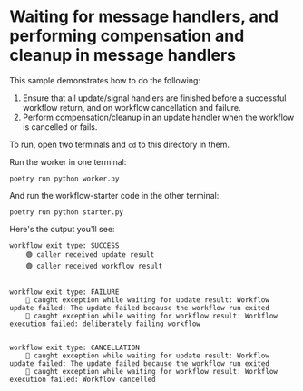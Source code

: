 # Waiting for message handlers, and performing compensation and cleanup in message handlers

This sample demonstrates how to do the following:

1. Ensure that all update/signal handlers are finished before a successful
    workflow return, and on workflow cancellation and failure.
2. Perform compensation/cleanup in an update handler when the workflow is
    cancelled or fails.



To run, open two terminals and `cd` to this directory in them.

Run the worker in one terminal:

    poetry run python worker.py

And run the workflow-starter code in the other terminal:

    poetry run python starter.py


Here's the output you'll see:

```
workflow exit type: SUCCESS
    🟢 caller received update result
    🟢 caller received workflow result


workflow exit type: FAILURE
    🔴 caught exception while waiting for update result: Workflow update failed: The update failed because the workflow run exited
    🔴 caught exception while waiting for workflow result: Workflow execution failed: deliberately failing workflow


workflow exit type: CANCELLATION
    🔴 caught exception while waiting for update result: Workflow update failed: The update failed because the workflow run exited
    🔴 caught exception while waiting for workflow result: Workflow execution failed: Workflow cancelled
```
